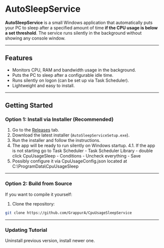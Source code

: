 # AutoSleepService

**AutoSleepService** is a small Windows application that automatically puts your PC to sleep after a specified amount of time **if the CPU usage is below a set threshold**. The service runs silently in the background without showing any console window.

---

## Features

- Monitors CPU, RAM and bandwidth usage in the background.
- Puts the PC to sleep after a configurable idle time.
- Runs silently on logon (can be set up via Task Scheduler).
- Lightweight and easy to install.

---

## Getting Started

### **Option 1: Install via Installer (Recommended)**

1. Go to the [Releases](https://github.com/GrappurA/CpuUsageSleepService/releases/) tab.
2. Download the latest installer (`AutoSleepServiceSetup.exe`).
3. Run the installer and follow the instructions.
4. The app will be ready to run silently on Windows startup.
4.1. If the app is not starting go to Task Scheduler - Task Scheduler Library - double click CpuUsageSleep - Conditions - Uncheck everything - Save
6. Possibly configure it via CpuUsageConfig.json located at C:\ProgramData\CpuUsageSleep

---

### **Option 2: Build from Source**

If you want to compile it yourself:

1. Clone the repository:

```bash
git clone https://github.com/GrappurA/CpuUsageSleepService
```
---

### **Updating Tutorial**

Uninstall previous version, install newer one.
